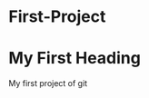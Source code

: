 # First-Project
<!DOCTYPE html>
<html>
<body>

<h1>My First Heading</h1>

<p>My first project of git</p>

</body>
</html>
